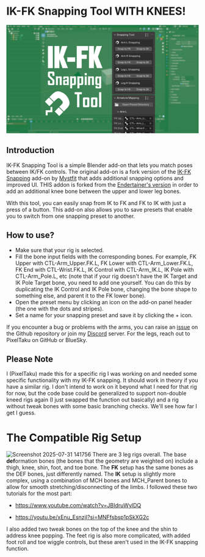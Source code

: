 # IK-FK Snapping Tool WITH KNEES!
![banner](./Banner.png)

## Introduction
IK-FK Snapping Tool is a simple Blender add-on that lets you match poses between IK/FK controls. The original add-on is a fork version of the [IK-FK Snapping](https://github.com/Mystfit/IK-FK-Snapping-for-Blender) add-on by [Mystfit](https://github.com/Mystfit) that adds additional snapping options and improved UI. THIS addon is forked from the [Endertainer's version](https://github.com/Endertainer/IK-FK_Snapping_Tool) in order to add an additional knee bone between the upper and lower leg bones.

With this tool, you can easily snap from IK to FK and FK to IK with just a press of a button. This add-on also allows you to save presets that enable you to switch from one snapping preset to another.

## How to use?
- Make sure that your rig is selected.
- Fill the bone input fields with the corresponding bones. For example, FK Upper with CTL-Arm_Upper.FK.L, FK Lower with CTL-Arm_Lower.FK.L, FK End with CTL-Wrist.FK.L, IK Control with CTL-Arm_IK.L, IK Pole with CTL-Arm_Pole.L, etc (note that if your rig doesn't have the IK Target and IK Pole Target bone, you need to add one yourself. You can do this by duplicating the IK Control and IK Pole bone, changing the bone shape to something else, and parent it to the FK lower bone).
- Open the preset menu by clicking an icon on the add-on panel header (the one with the dots and stripes).
- Set a name for your snapping preset and save it by clicking the + icon.

If you encounter a bug or problems with the arms, you can raise an [issue](https://github.com/Endertainer/IK-FK_Snapping_Tool/issues/new) on the Github repository or join my [Discord](https://discord.com/invite/Xk7RxPq9R5) server. For the legs, reach out to PixelTaku on GitHub or BlueSky.

## Please Note
I (PixelTaku) made this for a specific rig I was working on and needed some specific functionality with my IK-FK snapping. It should work in theory if you have a similar rig. I don't intend to work on it beyond what I need for that rig for now, but the code base could be generalized to support non-double kneed rigs again (I just swapped the function out basically) and a rig without tweak bones with some basic branching checks. We'll see how far I get I guess.

# The Compatible Rig Setup
<img width="1917" height="1006" alt="Screenshot 2025-07-31 141756" src="https://github.com/user-attachments/assets/e5ad80a3-eaa9-43c2-b209-8decb9fe5391" />
There are 3 leg rigs overall. The base <b>def</b>ormation bones (the bones that the geometry are weighted on) include a thigh, knee, shin, foot, and toe bone. The <b>FK</b> setup has the same bones as the DEF bones, just differently named. The <b>IK</b> setup is slightly more complex, using a combination of MCH bones and MCH_Parent bones to allow for smooth stretching/disconnecting of the limbs. I followed these two tutorials for the most part:

- https://www.youtube.com/watch?v=JBIdruWylDQ

- https://youtu.be/xEnu_EsnzjI?si=MNFfsbsp1pSkXG2c

I also added two tweak bones on the top of the knee and the shin to address knee popping. The feet rig is also more complicated, with added foot roll and toe wiggle controls, but these aren't used in the IK-FK snapping function.


